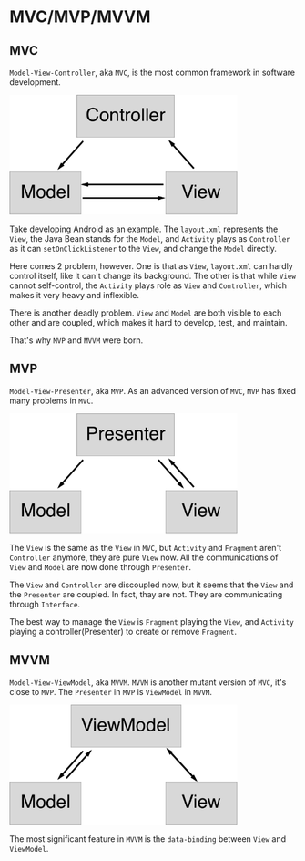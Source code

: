 # MVC/MVP/MVVM

## MVC
`Model-View-Controller`, aka `MVC`, is the most common framework in software development.

<img src="screenshots/mvc.png" width="400"/>

Take developing Android as an example. The `layout.xml` represents the `View`, the Java Bean stands for the `Model`, and `Activity` plays as `Controller` as it can `setOnClickListener` to the `View`, and change the `Model` directly.

Here comes 2 problem, however. One is that as `View`, `layout.xml` can hardly control itself, like it can't change its background. The other is that while `View` cannot self-control, the `Activity` plays role as `View` and `Controller`, which makes it very heavy and inflexible.

There is another deadly problem. `View` and `Model` are both visible to each other and are coupled, which makes it hard to develop, test, and maintain.

That's why `MVP` and `MVVM` were born.

## MVP
`Model-View-Presenter`, aka `MVP`. As an advanced version of `MVC`, `MVP` has fixed many problems in `MVC`. 

<img src="screenshots/mvp.png" width="400"/>

The `View` is the same as the `View` in `MVC`, but `Activity` and `Fragment` aren't `Controller` anymore, they are pure `View` now. All the communications of `View` and `Model` are now done through `Presenter`.

The `View` and `Controller` are discoupled now, but it seems that the `View` and the `Presenter` are coupled. In fact, thay are not. They are communicating through `Interface`.

The best way to manage the `View` is `Fragment` playing the `View`, and `Activity` playing a controller(Presenter) to create or remove `Fragment`.

## MVVM
`Model-View-ViewModel`, aka `MVVM`. `MVVM` is another mutant version of `MVC`, it's close to `MVP`. The `Presenter` in `MVP` is `ViewModel` in `MVVM`.

<img src="screenshots/mvvm.png" width="400"/>

The most significant feature in `MVVM` is the `data-binding` between `View` and `ViewModel`.